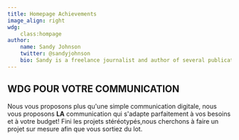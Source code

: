 ```yaml
---
title: Homepage Achievements
image_align: right
wdg:
    class:hompage
author:
    name: Sandy Johnson
    twitter: @sandyjohnson
    bio: Sandy is a freelance journalist and author of several publications on open source CMS platforms.
---
```


## WDG POUR VOTRE COMMUNICATION

Nous vous proposons plus qu'une simple communication digitale, nous vous proposons **LA** communication qui s'adapte parfaitement à vos besoins et à votre budget!
Fini les projets stéréotypés,nous cherchons à faire un projet sur mesure afin que vous sortiez du lot.